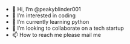 - 👋 Hi, I’m @peakyblinder001
- 👀 I’m interested in coding
- 🌱 I’m currently learning python
- 💞️ I’m looking to collaborate on a tech startup
- 📫 How to reach me please mail me

<!---
peakyblinder001/peakyblinder001 is a ✨ special ✨ repository because its `README.md` (this file) appears on your GitHub profile.
You can click the Preview link to take a look at your changes.
--->
